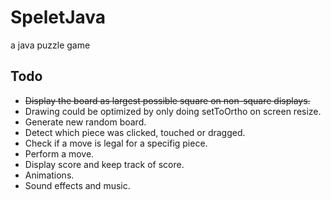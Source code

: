 # SpeletJava
a java puzzle game

## Todo

- ~~Display the board as largest possible square on non-square displays.~~
- Drawing could be optimized by only doing setToOrtho on screen resize.
- Generate new random board. 
- Detect which piece was clicked, touched or dragged. 
- Check if a  move is legal for a specifig piece. 
- Perform a move.
- Display score and keep track of score. 
- Animations. 
- Sound effects and music. 
